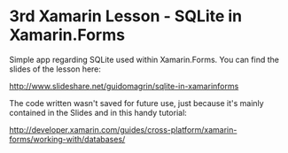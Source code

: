 # 3rd Xamarin Lesson - SQLite in Xamarin.Forms
Simple app regarding SQLite used within Xamarin.Forms. You can find the slides of the lesson here:

http://www.slideshare.net/guidomagrin/sqlite-in-xamarinforms

The code written wasn't saved for future use, just because it's mainly contained in the Slides and in this handy tutorial:

http://developer.xamarin.com/guides/cross-platform/xamarin-forms/working-with/databases/